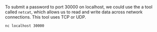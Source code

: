 To submit a password to port 30000 on localhost, we could use the a tool called `netcat`, which allows us to read and write data across network connections. This tool uses TCP or UDP.

```sh
nc localhost 30000
```